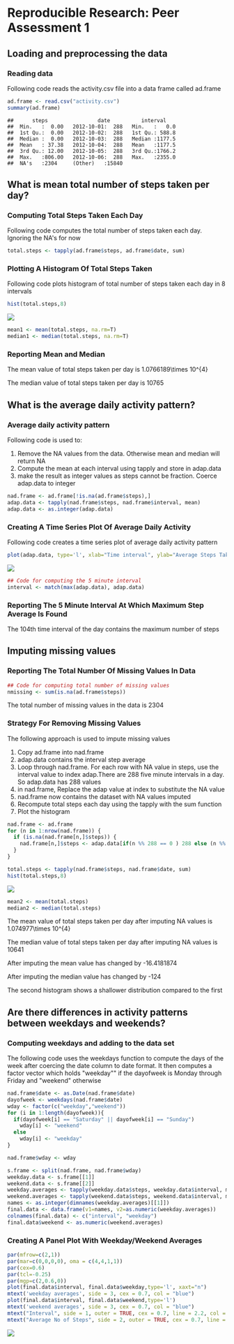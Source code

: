 # Reproducible Research: Peer Assessment 1


## Loading and preprocessing the data

### Reading data
Following code reads the activity.csv file into a data frame called ad.frame

```r
ad.frame <- read.csv("activity.csv")
summary(ad.frame)
```

```
##      steps                date          interval     
##  Min.   :  0.00   2012-10-01:  288   Min.   :   0.0  
##  1st Qu.:  0.00   2012-10-02:  288   1st Qu.: 588.8  
##  Median :  0.00   2012-10-03:  288   Median :1177.5  
##  Mean   : 37.38   2012-10-04:  288   Mean   :1177.5  
##  3rd Qu.: 12.00   2012-10-05:  288   3rd Qu.:1766.2  
##  Max.   :806.00   2012-10-06:  288   Max.   :2355.0  
##  NA's   :2304     (Other)   :15840
```


## What is mean total number of steps taken per day?

### Computing Total Steps Taken Each Day

Following code computes the total number of steps taken each day. Ignoring the NA's for now


```r
total.steps <- tapply(ad.frame$steps, ad.frame$date, sum)
```

### Plotting A Histogram Of Total Steps Taken

Following code plots histogram of total number of steps taken each day in 8 intervals


```r
hist(total.steps,8)
```

![](PA1_template_files/figure-html/unnamed-chunk-3-1.png) 

```r
mean1 <- mean(total.steps, na.rm=T)
median1 <- median(total.steps, na.rm=T)
```

### Reporting Mean and Median

The mean value of total steps taken per day is 1.0766189\times 10^{4}  

The median value of total steps taken per day is 10765  


## What is the average daily activity pattern?

### Average daily activity pattern

Following code is used to:

1. Remove the NA values from the data. Otherwise mean and median will return NA
2. Compute the mean at each interval using tapply and store in adap.data
3. make the result as integer values as steps cannot be fraction. Coerce adap.data to integer


```r
nad.frame <- ad.frame[!is.na(ad.frame$steps),]
adap.data <- tapply(nad.frame$steps, nad.frame$interval, mean)
adap.data <- as.integer(adap.data)
```

### Creating A Time Series Plot Of Average Daily Activity

Following code creates a time series plot of average daily activity pattern


```r
plot(adap.data, type='l', xlab="Time interval", ylab="Average Steps Taken")
```

![](PA1_template_files/figure-html/unnamed-chunk-5-1.png) 

```r
## Code for computing the 5 minute interval
interval <- match(max(adap.data), adap.data)
```

### Reporting The 5 Minute Interval At Which Maximum Step Average Is Found


The 104th time interval of the day contains the maximum number of steps


## Imputing missing values

### Reporting The Total Number Of Missing Values In Data


```r
## Code for computing total number of missing values
nmissing <- sum(is.na(ad.frame$steps))
```
The total number of missing values in the data is 2304

### Strategy For Removing Missing Values

The following approach is used to impute missing values

1. Copy ad.frame into nad.frame
2. adap.data contains the interval step average
2. Loop through nad.frame. For each row with NA value in steps, use the interval value to index adap.There are 288 five minute intervals in a day. So adap.data has 288 values
4. in nad.frame, Replace the adap value at index to substitute the NA value 
5. nad.frame now contains the dataset with NA values imputed
6. Recompute total steps each day using the tapply with the sum function
7. Plot the histogram


```r
nad.frame <- ad.frame
for (n in 1:nrow(nad.frame)) {
  if (is.na(nad.frame[n,]$steps)) {
    nad.frame[n,]$steps <- adap.data[if(n %% 288 == 0 ) 288 else (n %% 288)]
  }
}

total.steps <- tapply(nad.frame$steps, nad.frame$date, sum)
hist(total.steps,8)
```

![](PA1_template_files/figure-html/unnamed-chunk-7-1.png) 

```r
mean2 <- mean(total.steps)
median2 <- median(total.steps)
```


The mean value of total steps taken per day after imputing NA values is 1.074977\times 10^{4}  

The median value of total steps taken per day after imputing NA values is 10641  

After imputing the mean value has changed by -16.4181874

After imputing the median value has changed by -124

The second histogram shows a shallower distribution compared to the first


## Are there differences in activity patterns between weekdays and weekends?

### Computing weekdays and adding to the data set

The following code uses the weekdays function to compute the days of the week after
coercing the date column to date format. It then computes a factor vector which holds "weekday"" if the dayofweek is Monday through Friday and "weekend" otherwise


```r
nad.frame$date <- as.Date(nad.frame$date)
dayofweek <- weekdays(nad.frame$date)
wday <- factor(c("weekday","weekend"))
for (i in 1:length(dayofweek)){
  if(dayofweek[i] == "Saturday" || dayofweek[i] == "Sunday")
    wday[i] <- "weekend"
  else
    wday[i] <- "weekday"
}

nad.frame$wday <- wday

s.frame <- split(nad.frame, nad.frame$wday)
weekday.data <- s.frame[[1]]
weekend.data <- s.frame[[2]]
weekday.averages <- tapply(weekday.data$steps, weekday.data$interval, mean)
weekend.averages <- tapply(weekend.data$steps, weekend.data$interval, mean)
names <- as.integer(dimnames(weekday.averages)[[1]])
final.data <- data.frame(v1=names, v2=as.numeric(weekday.averages))
colnames(final.data) <- c("interval", "weekday")
final.data$weekend <- as.numeric(weekend.averages)
```

### Creating A Panel Plot With Weekday/Weekend Averages


```r
par(mfrow=c(2,1))
par(mar=c(0,0,0,0), oma = c(4,4,1,1))
par(cex=0.6)
par(tcl=-0.25)
par(mgp=c(2,0.6,0))
plot(final.data$interval, final.data$weekday,type='l', xaxt="n")
mtext('weekday averages', side = 3, cex = 0.7, col = "blue")
plot(final.data$interval, final.data$weekend,type='l')
mtext('weekend averages', side = 3, cex = 0.7, col = "blue")
mtext("Interval", side = 1, outer = TRUE, cex = 0.7, line = 2.2, col = "blue")
mtext("Average No of Steps", side = 2, outer = TRUE, cex = 0.7, line = 2.2, col = "blue")
```

![](PA1_template_files/figure-html/unnamed-chunk-9-1.png) 

